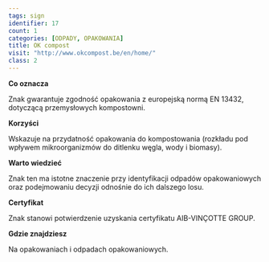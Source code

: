 ```yaml
---
tags: sign
identifier: 17
count: 1
categories: [ODPADY, OPAKOWANIA]
title: OK compost
visit: "http://www.okcompost.be/en/home/"
class: 2
---
```

**Co oznacza**

Znak gwarantuje zgodność opakowania z europejską normą EN 13432, dotyczącą przemysłowych kompostowni.

**Korzyści**

Wskazuje na przydatność opakowania do kompostowania (rozkładu pod wpływem mikroorganizmów do ditlenku węgla, wody i biomasy).

**Warto wiedzieć**

Znak ten ma istotne znaczenie przy identyfikacji odpadów opakowaniowych oraz podejmowaniu decyzji odnośnie do ich dalszego losu.

**Certyfikat**

Znak stanowi potwierdzenie uzyskania certyfikatu AIB-VINÇOTTE GROUP.

**Gdzie znajdziesz**

Na opakowaniach i odpadach opakowaniowych.
